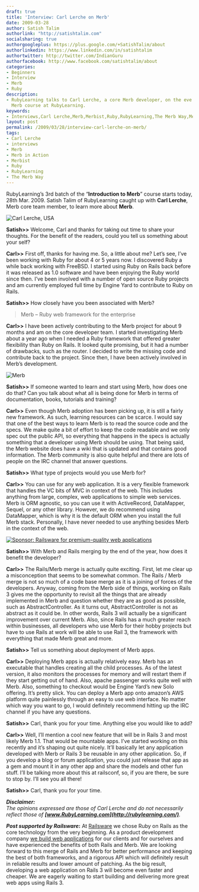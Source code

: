 ```yaml
---
draft: true
title: 'Interview: Carl Lerche on Merb'
date: 2009-03-28
author: Satish Talim
authorlink: "http://satishtalim.com"
socialsharing: true
authorgoogleplus: https://plus.google.com/+SatishTalim/about
authorlinkedin: https://www.linkedin.com/in/satishtalim
authortwitter: http://twitter.com/IndianGuru
authorfacebook: http://www.facebook.com/satishtalim/about
categories:
- Beginners
- Interview
- Merb
- Ruby
description:
- RubyLearning talks to Carl Lerche, a core Merb developer, on the eve of the online
  Merb course at RubyLearning.
keywords:
- Interviews,Carl Lerche,Merb,Merbist,Ruby,RubyLearning,The Merb Way,Merb in action
layout: post
permalink: /2009/03/28/interview-carl-lerche-on-merb/
tags:
- Carl Lerche
- interviews
- Merb
- Merb in Action
- Merbist
- Ruby
- RubyLearning
- The Merb Way
---
```

RubyLearning’s 3rd batch of the “**Introduction to Merb**” course starts
today, 28th Mar. 2009. Satish Talim of RubyLearning caught up with
**Carl Lerche**, Merb core team member, to learn more about **Merb**.<!--more-->

![Carl Lerche,
USA](http://rubylearning.com/images/carl.jpg "Carl Lerche, USA")

**Satish\>\>** Welcome, Carl and thanks for taking out time to share
your thoughts. For the benefit of the readers, could you tell us
something about your self?

**Carl\>\>** First off, thanks for having me. So, a little about me?
Let’s see, I’ve been working with Ruby for about 4 or 5 years now. I
discovered Ruby a while back working with FreeBSD. I started using Ruby
on Rails back before it was released as 1.0 software and have been
enjoying the Ruby world since then. I’ve been involved with a number of
open source Ruby projects and am currently employed full time by Engine
Yard to contribute to Ruby on Rails.

**Satish\>\>** How closely have you been associated with Merb?

> Merb – Ruby web framework for the enterprise

**Carl\>\>** I have been actively contributing to the Merb project for
about 9 months and am on the core developer team. I started
investigating Merb about a year ago when I needed a Ruby framework that
offered greater flexibility than Ruby on Rails. It looked quite
promising, but it had a number of drawbacks, such as the router. I
decided to write the missing code and contribute back to the project.
Since then, I have been actively involved in Merb’s development.

![Merb](http://rubylearning.com/images/powered-by-merb-big.png "Merb - Ruby web framework for the enterprise")

**Satish\>\>** If someone wanted to learn and start using Merb, how does
one do that? Can you talk about what all is being done for Merb in terms
of documentation, books, tutorials and training?

**Carl\>\>** Even though Merb adoption has been picking up, it is still
a fairly new framework. As such, learning resources can be scarce. I
would say that one of the best ways to learn Merb is to read the source
code and the specs. We make quite a bit of effort to keep the code
readable and we only spec out the public API, so everything that happens
in the specs is actually something that a developer using Merb should be
using. That being said, the Merb website does have a wiki that is
updated and that contains good information. The Merb community is also
quite helpful and there are lots of people on the IRC channel that
answer questions.

**Satish\>\>** What type of projects would you use Merb for?

**Carl\>\>** You can use for any web application. It is a very flexible
framework that handles the VC bits of MVC in context of the web. This
includes anything from large, complex, web applications to simple web
services. Merb is ORM agnostic, so you can use it with ActiveRecord,
DataMapper, Sequel, or any other library. However, we do recommend using
DataMapper, which is why it is the default ORM when you install the full
Merb stack. Personally, I have never needed to use anything besides Merb
in the context of the web.

[![Sponsor: Railsware for premium-quality web
applications](http://rubylearning.com/images/Railsware125x125.png "Sponsor: Railsware for premium-quality web applications")](http://www.railsware.com/)

**Satish\>\>** With Merb and Rails merging by the end of the year, how
does it benefit the developer?

**Carl\>\>** The Rails/Merb merge is actually quite exciting. First, let
me clear up a misconception that seems to be somewhat common. The Rails
/ Merb merge is not so much of a code base merge as it is a joining of
forces of the developers. Anyway, coming from the Merb side of things,
working on Rails 3 gives me the opportunity to revisit all the things
that are already implemented in Merb and question whether they are as
good as possible, such as AbstractController. As it turns out,
AbstractController is not as abstract as it could be. In other words,
Rails 3 will actually be a significant improvement over current Merb.
Also, since Rails has a much greater reach within businesses, all
developers who use Merb for their hobby projects but have to use Rails
at work will be able to use Rail 3, the framework with everything that
made Merb great and more.

**Satish\>\>** Tell us something about deployment of Merb apps.

**Carl\>\>** Deploying Merb apps is actually relatively easy. Merb has
an executable that handles creating all the child processes. As of the
latest version, it also monitors the processes for memory and will
restart them if they start getting out of hand. Also, apache passenger
works quite well with Merb. Also, something to checkout would be Engine
Yard’s new Solo offering. It’s pretty slick. You can deploy a Merb app
onto amazon’s AWS platform quite painlessly through an easy to use web
interface. No matter which way you want to go, I would definitely
recommend hitting up the IRC channel if you have any questions.

**Satish\>\>** Carl, thank you for your time. Anything else you would
like to add?

**Carl\>\>** Well, I’ll mention a cool new feature that will be in Rails
3 and most likely Merb 1.1. That would be mountable apps. I’ve started
working on this recently and it’s shaping out quite nicely. It’ll
basically let any application developed with Merb or Rails 3 be reusable
in any other application. So, if you develop a blog or forum
application, you could just release that app as a gem and mount it in
any other app and share the models and other fun stuff. I’ll be talking
more about this at railsconf, so, if you are there, be sure to stop by.
I’ll see you all there!

**Satish\>\>** Carl, thank you for your time.

***Disclaimer:***\
*The opinions expressed are those of Carl Lerche and do not necessarily
reflect those of **[www.RubyLearning.com](http://rubylearning.com/)**.*

***Post supported by Railsware*:** At [Railsware](http://railsware.com/)
we chose Ruby on Rails as the core technology from the very beginning.
As a product development company [we build web
applications](http://railsware.com/services) for our clients and for
ourselves and have experienced the benefits of both Rails and Merb. We
are looking forward to this merge of Rails and Merb for better
performance and keeping the best of both frameworks, and a rigorous API
which will definitely result in reliable results and lower amount of
patching. As the big result, developing a web application on Rails 3
will become even faster and cheaper. We are eagerly waiting to start
building and delivering more great web apps using Rails 3.

